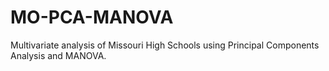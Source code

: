# MO-PCA-MANOVA
Multivariate analysis of Missouri High Schools using Principal Components Analysis and MANOVA.
